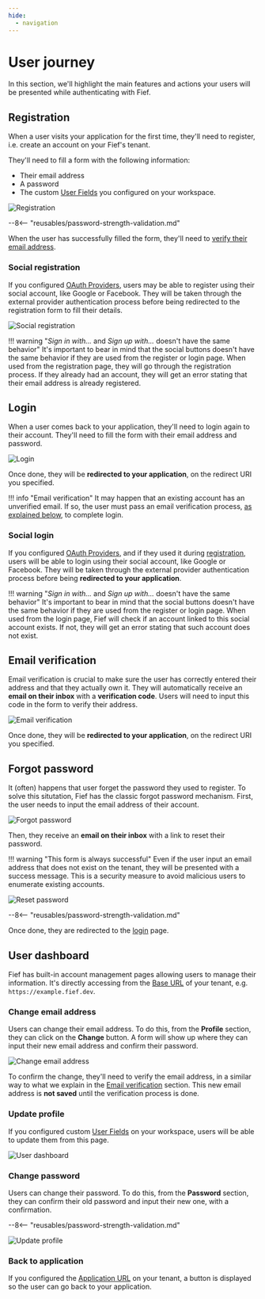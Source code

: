 ```yaml
---
hide:
  - navigation
---
```


# User journey

In this section, we'll highlight the main features and actions your users will be presented while authenticating with Fief.

## Registration

When a user visits your application for the first time, they'll need to register, i.e. create an account on your Fief's tenant.

They'll need to fill a form with the following information:

* Their email address
* A password
* The custom [User Fields](./configure/user-fields.md) you configured on your workspace.

![Registration](/assets/images/auth-registration.png)

--8<-- "reusables/password-strength-validation.md"

When the user has successfully filled the form, they'll need to [verify their email address](#email-verification).

### Social registration

If you configured [OAuth Providers](./configure/oauth-providers.md), users may be able to register using their social account, like Google or Facebook. They will be taken through the external provider authentication process before being redirected to the registration form to fill their details.

![Social registration](/assets/images/auth-social-registration.png)

!!! warning "*Sign in with...* and *Sign up with...* doesn't have the same behavior"
    It's important to bear in mind that the social buttons doesn't have the same behavior if they are used from the register or login page. When used from the registration page, they will go through the registration process. If they already had an account, they will get an error stating that their email address is already registered.

## Login

When a user comes back to your application, they'll need to login again to their account. They'll need to fill the form with their email address and password.

![Login](/assets/images/auth-login.png)

Once done, they will be **redirected to your application**, on the redirect URI you specified.

!!! info "Email verification"
    It may happen that an existing account has an unverified email. If so, the user must pass an email verification process, [as explained below](#email-verification), to complete login.

### Social login

If you configured [OAuth Providers](./configure/oauth-providers.md), and if they used it during [registration](#social-registration), users will be able to login using their social account, like Google or Facebook. They will be taken through the external provider authentication process before being **redirected to your application**.

!!! warning "*Sign in with...* and *Sign up with...* doesn't have the same behavior"
    It's important to bear in mind that the social buttons doesn't have the same behavior if they are used from the register or login page. When used from the login page, Fief will check if an account linked to this social account exists. If not, they will get an error stating that such account does not exist.

## Email verification

Email verification is crucial to make sure the user has correctly entered their address and that they actually own it. They will automatically receive an **email on their inbox** with a **verification code**. Users will need to input this code in the form to verify their address.

![Email verification](/assets/images/auth-email-verification.png)

Once done, they will be **redirected to your application**, on the redirect URI you specified.

## Forgot password

It (often) happens that user forget the password they used to register. To solve this situtation, Fief has the classic forgot password mechanism. First, the user needs to input the email address of their account.

![Forgot password](/assets/images/auth-forgot-password.png)

Then, they receive an **email on their inbox** with a link to reset their password.

!!! warning "This form is always successful"
    Even if the user input an email address that does not exist on the tenant, they will be presented with a success message. This is a security measure to avoid malicious users to enumerate existing accounts.

![Reset password](/assets/images/auth-reset-password.png)

--8<-- "reusables/password-strength-validation.md"

Once done, they are redirected to the [login](#login) page.

## User dashboard

Fief has built-in account management pages allowing users to manage their information. It's directly accessing from the [Base URL](./configure/tenants.md#base-url) of your tenant, e.g. `https://example.fief.dev`.

### Change email address

Users can change their email address. To do this, from the **Profile** section, they can click on the **Change** button. A form will show up where they can input their new email address and confirm their password.

![Change email address](/assets/images/auth-change-email-address.png)

To confirm the change, they'll need to verify the email address, in a similar way to what we explain in the [Email verification](#email-verification) section. This new email address is **not saved** until the verification process is done.

### Update profile

If you configured custom [User Fields](./configure/user-fields.md) on your workspace, users will be able to update them from this page.

![User dashboard](/assets/images/auth-user-dashboard.png)

### Change password

Users can change their password. To do this, from the **Password** section, they can confirm their old password and input their new one, with a confirmation.

--8<-- "reusables/password-strength-validation.md"

![Update profile](/assets/images/auth-change-password.png)

### Back to application

If you configured the [Application URL](./configure/tenants.md) on your tenant, a button is displayed so the user can go back to your application.
